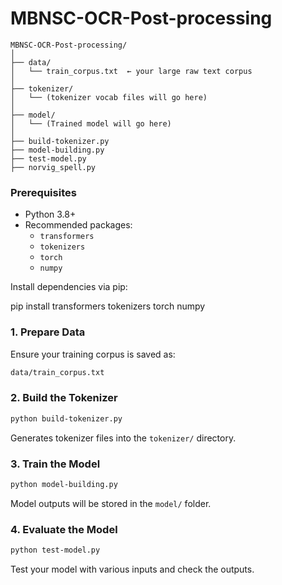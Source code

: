 # MBNSC-OCR-Post-processing
```
MBNSC-OCR-Post-processing/
│
├── data/
│   └── train_corpus.txt  ← your large raw text corpus
│
├── tokenizer/
│   └── (tokenizer vocab files will go here)
│
├── model/
│   └── (Trained model will go here)
│
├── build-tokenizer.py
├── model-building.py
├── test-model.py
├── norvig_spell.py
```


### Prerequisites

- Python 3.8+
- Recommended packages:
  - `transformers`
  - `tokenizers`
  - `torch`
  - `numpy`

Install dependencies via pip:

pip install transformers tokenizers torch numpy

### 1. Prepare Data

Ensure your training corpus is saved as:

```bash
data/train_corpus.txt
```

### 2. Build the Tokenizer

```bash
python build-tokenizer.py
```

Generates tokenizer files into the `tokenizer/` directory.

### 3. Train the Model

```bash
python model-building.py
```

Model outputs will be stored in the `model/` folder.

### 4. Evaluate the Model

```bash
python test-model.py
```

Test your model with various inputs and check the outputs.
